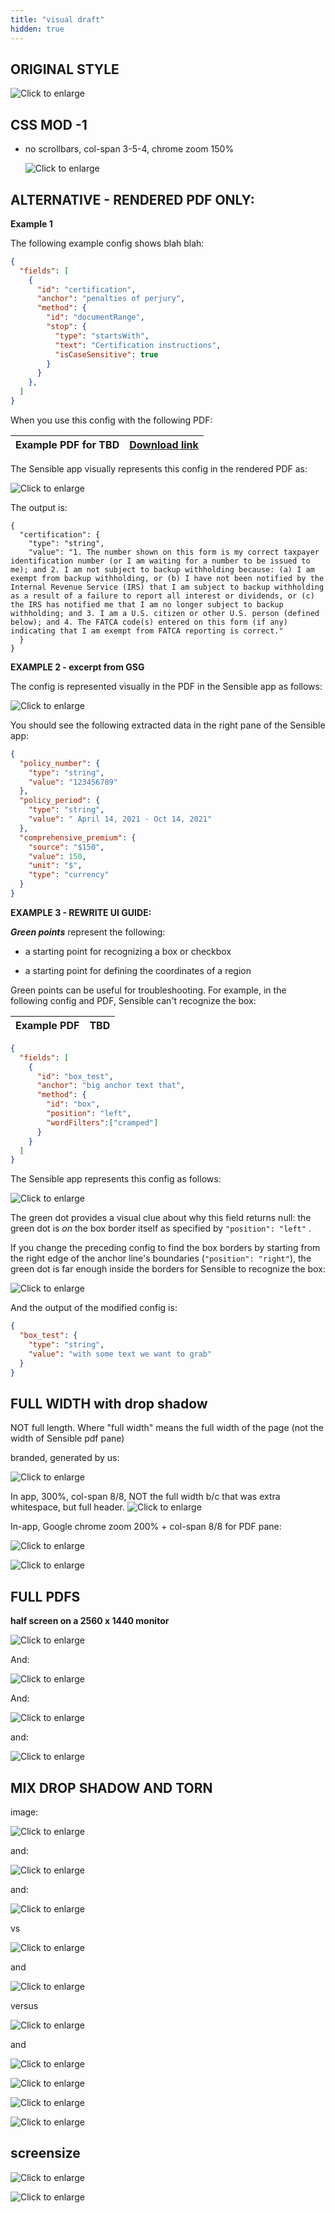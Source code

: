 ```yaml
---
title: "visual draft"
hidden: true
---
```


ORIGINAL STYLE
---


![Click to enlarge](https://raw.githubusercontent.com/sensible-hq/sensible-docs/main/readme-sync/assets/v0/images/final/documentrange_sworn.png)

CSS MOD -1 
----

- no scrollbars, col-span 3-5-4, chrome zoom 150%

  ![Click to enlarge](https://raw.githubusercontent.com/sensible-hq/sensible-docs/main/readme-sync/assets/v0/images/final/style/150.png)

ALTERNATIVE - RENDERED PDF ONLY:
----

**Example 1** 

The following example config shows blah blah:

```json
{
  "fields": [
    {
      "id": "certification",
      "anchor": "penalties of perjury",
      "method": {
        "id": "documentRange",
        "stop": {
          "type": "startsWith",
          "text": "Certification instructions",
          "isCaseSensitive": true
        }
      }
    },
  ]
}
```

When you use this config with the following PDF:

| Example PDF for TBD | [Download link](https://raw.githubusercontent.com/sensible-hq/sensible-docs/main/readme-sync/assets/v0/pdfs/TBD_example.pdf) |
| ------------------- | ------------------------------------------------------------ |
The Sensible app visually represents this config in the rendered PDF as:

![Click to enlarge](https://raw.githubusercontent.com/sensible-hq/sensible-docs/main/readme-sync/assets/v0/images/final/style/pdf_only_1.png)

The output is:

```
{
  "certification": {
    "type": "string",
    "value": "1. The number shown on this form is my correct taxpayer identification number (or I am waiting for a number to be issued to me); and 2. I am not subject to backup withholding because: (a) I am exempt from backup withholding, or (b) I have not been notified by the Internal Revenue Service (IRS) that I am subject to backup withholding as a result of a failure to report all interest or dividends, or (c) the IRS has notified me that I am no longer subject to backup withholding; and 3. I am a U.S. citizen or other U.S. person (defined below); and 4. The FATCA code(s) entered on this form (if any) indicating that I am exempt from FATCA reporting is correct."
  }
}
```



**EXAMPLE 2 - excerpt from GSG**

The config is represented visually in the PDF in the Sensible app as follows:

![Click to enlarge](https://raw.githubusercontent.com/sensible-hq/sensible-docs/main/readme-sync/assets/v0/images/final/style/pdf_2.png)   

You should see the following extracted data in the right pane of the Sensible app:

```json
{
  "policy_number": {
    "type": "string",
    "value": "123456789"
  },
  "policy_period": {
    "type": "string",
    "value": " April 14, 2021 - Oct 14, 2021"
  },
  "comprehensive_premium": {
    "source": "$150",
    "value": 150,
    "unit": "$",
    "type": "currency"
  }
}
```



**EXAMPLE 3 - REWRITE UI GUIDE:**



***Green points*** represent the following:

-  a starting point for recognizing a box or checkbox

-  a starting point for defining the coordinates of a region

Green points can be useful for troubleshooting. For example, in the following config and PDF, Sensible can't recognize the box: 

| Example PDF | TBD  |
| ----------- | ---- |

```json
{
  "fields": [
    {
      "id": "box_test",
      "anchor": "big anchor text that",
      "method": {
        "id": "box",
        "position": "left",
        "wordFilters":["cramped"]
      }
    }
  ]
}
```

The Sensible app represents this config as follows:

![Click to enlarge](https://raw.githubusercontent.com/sensible-hq/sensible-docs/main/readme-sync/assets/v0/images/final/style/pdf_3.png)

The green dot provides a visual clue about why this field returns null: the green dot is *on* the box border itself as specified by `"position": "left"` .



If you change the preceding config to find the box borders by starting from the right edge of the anchor line's boundaries (`"position": "right"`), the green dot is far enough inside the borders for Sensible to recognize the box:

![Click to enlarge](https://raw.githubusercontent.com/sensible-hq/sensible-docs/main/readme-sync/assets/v0/images/final/style/pdf_4.png)

And the output of the modified config is:

```json
{
  "box_test": {
    "type": "string",
    "value": "with some text we want to grab"
  }
}
```

FULL WIDTH with drop shadow
---
NOT full length. Where "full width" means the full width of the page (not the width of Sensible pdf pane)

branded, generated by us:

![Click to enlarge](https://raw.githubusercontent.com/sensible-hq/sensible-docs/main/readme-sync/assets/v0/images/final/style/full_width_1.png)

In app, 300%, col-span 8/8, NOT the full width b/c that was extra whitespace, but full header.
![Click to enlarge](https://raw.githubusercontent.com/sensible-hq/sensible-docs/main/readme-sync/assets/v0/images/final/style/full_width_3.png)

In-app, Google chrome zoom 200% + col-span 8/8 for PDF pane:

![Click to enlarge](https://raw.githubusercontent.com/sensible-hq/sensible-docs/main/readme-sync/assets/v0/images/final/style/full_width_2.png)

![Click to enlarge](https://raw.githubusercontent.com/sensible-hq/sensible-docs/main/readme-sync/assets/v0/images/final/style/full_width_4.png)




FULL PDFS
----

**half screen on a 2560 x 1440 monitor**

![Click to enlarge](https://raw.githubusercontent.com/sensible-hq/sensible-docs/main/readme-sync/assets/v0/images/final/style/full_pdf_1.png)

And:

![Click to enlarge](https://raw.githubusercontent.com/sensible-hq/sensible-docs/main/readme-sync/assets/v0/images/final/style/full_pdf_2.png)

And:

![Click to enlarge](https://raw.githubusercontent.com/sensible-hq/sensible-docs/main/readme-sync/assets/v0/images/final/style/full_pdf_3.png)

and:

![Click to enlarge](https://raw.githubusercontent.com/sensible-hq/sensible-docs/main/readme-sync/assets/v0/images/final/style/full_pdf_4.png)

MIX DROP SHADOW AND TORN
---

image:

![Click to enlarge](https://raw.githubusercontent.com/sensible-hq/sensible-docs/main/readme-sync/assets/v0/images/final/style/mix/pdf_2_crop_width_torn.png)

and:

![Click to enlarge](https://raw.githubusercontent.com/sensible-hq/sensible-docs/main/readme-sync/assets/v0/images/final/style/mix/pdf_3.png)

and:

![Click to enlarge](https://raw.githubusercontent.com/sensible-hq/sensible-docs/main/readme-sync/assets/v0/images/final/style/mix/pdf_3.png)

vs

![Click to enlarge](https://raw.githubusercontent.com/sensible-hq/sensible-docs/main/readme-sync/assets/v0/images/final/style/pdf_1_crop_width.png) 

and

![Click to enlarge](https://raw.githubusercontent.com/sensible-hq/sensible-docs/main/readme-sync/assets/v0/images/final/style/mix/pdf_1_crop_width_torn.png) 

versus

![Click to enlarge](https://raw.githubusercontent.com/sensible-hq/sensible-docs/main/readme-sync/assets/v0/images/final/style/mix/pdf_2_crop_width.png) 

and

![Click to enlarge](https://raw.githubusercontent.com/sensible-hq/sensible-docs/main/readme-sync/assets/v0/images/final/style/mix/pdf_1.png)

![Click to enlarge](https://raw.githubusercontent.com/sensible-hq/sensible-docs/main/readme-sync/assets/v0/images/final/style/mix/pdf_2.png)

![Click to enlarge](https://raw.githubusercontent.com/sensible-hq/sensible-docs/main/readme-sync/assets/v0/images/final/style/mix/pdf_4.png)

![Click to enlarge](https://raw.githubusercontent.com/sensible-hq/sensible-docs/main/readme-sync/assets/v0/images/final/style/mix/pdf_5.png)



screensize
----

![Click to enlarge](https://raw.githubusercontent.com/sensible-hq/sensible-docs/main/readme-sync/assets/v0/images/style_tests/full_width_150_8colspan_bigscreen.png)

![Click to enlarge](https://raw.githubusercontent.com/sensible-hq/sensible-docs/main/readme-sync/assets/v0/images/style_tests/full_width_150_8colspan_smallscreen.png)




